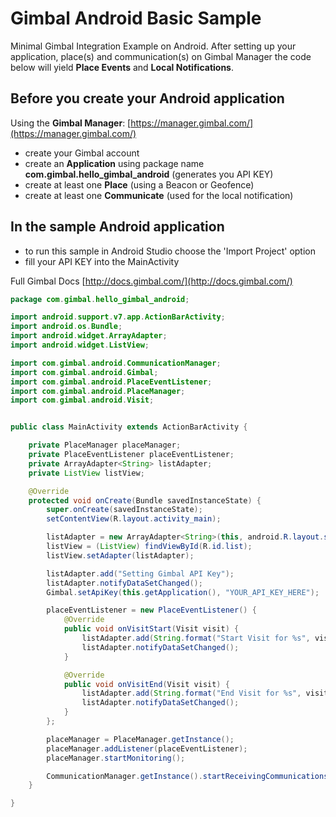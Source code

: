 # Gimbal Android Basic Sample
Minimal Gimbal Integration Example on Android. After setting up your application, place(s) and communication(s) on Gimbal Manager the code below will yield **Place Events** and **Local Notifications**.

## Before you create your Android application
Using the **Gimbal Manager**:
[https://manager.gimbal.com/](https://manager.gimbal.com/)
- create your Gimbal account 
- create an **Application** using package name **com.gimbal.hello_gimbal_android** (generates you API KEY)
- create at least one **Place** (using a Beacon or Geofence)
- create at least one **Communicate** (used for the local notification)

## In the sample Android application
- to run this sample in Android Studio choose the 'Import Project' option
- fill your API KEY into the MainActivity

Full Gimbal Docs [http://docs.gimbal.com/](http://docs.gimbal.com/)

```java
package com.gimbal.hello_gimbal_android;

import android.support.v7.app.ActionBarActivity;
import android.os.Bundle;
import android.widget.ArrayAdapter;
import android.widget.ListView;

import com.gimbal.android.CommunicationManager;
import com.gimbal.android.Gimbal;
import com.gimbal.android.PlaceEventListener;
import com.gimbal.android.PlaceManager;
import com.gimbal.android.Visit;


public class MainActivity extends ActionBarActivity {

    private PlaceManager placeManager;
    private PlaceEventListener placeEventListener;
    private ArrayAdapter<String> listAdapter;
    private ListView listView;

    @Override
    protected void onCreate(Bundle savedInstanceState) {
        super.onCreate(savedInstanceState);
        setContentView(R.layout.activity_main);

        listAdapter = new ArrayAdapter<String>(this, android.R.layout.simple_expandable_list_item_1);
        listView = (ListView) findViewById(R.id.list);
        listView.setAdapter(listAdapter);

        listAdapter.add("Setting Gimbal API Key");
        listAdapter.notifyDataSetChanged();
        Gimbal.setApiKey(this.getApplication(), "YOUR_API_KEY_HERE");

        placeEventListener = new PlaceEventListener() {
            @Override
            public void onVisitStart(Visit visit) {
                listAdapter.add(String.format("Start Visit for %s", visit.getPlace().getName()));
                listAdapter.notifyDataSetChanged();
            }

            @Override
            public void onVisitEnd(Visit visit) {
                listAdapter.add(String.format("End Visit for %s", visit.getPlace().getName()));
                listAdapter.notifyDataSetChanged();
            }
        };

        placeManager = PlaceManager.getInstance();
        placeManager.addListener(placeEventListener);
        placeManager.startMonitoring();

        CommunicationManager.getInstance().startReceivingCommunications();
    }

}
```
